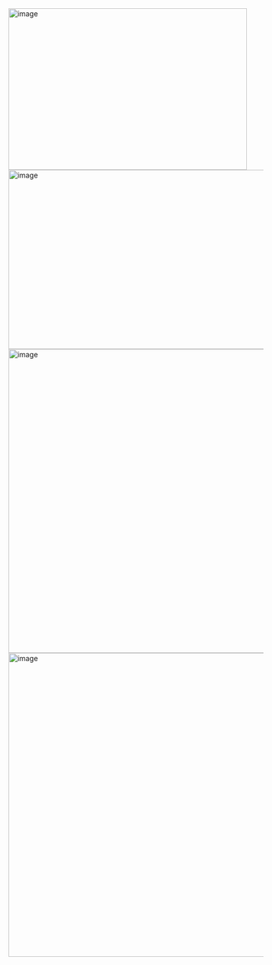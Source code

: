 <img width="471" height="319" alt="image" src="https://github.com/user-attachments/assets/7dcf5c2d-0c72-40d9-8081-bcba6eed4884" />

<img width="598" height="354" alt="image" src="https://github.com/user-attachments/assets/568f1f90-a32f-4b00-9667-5c384bf9afd4" />

<img width="700" height="600" alt="image" src="https://github.com/user-attachments/assets/368bfaf2-ee79-42f8-b9f8-546271b0559d" />

<img width="700" height="600" alt="image" src="https://github.com/user-attachments/assets/f410af1d-4f71-4fda-8a3f-84365954bb5e" />
